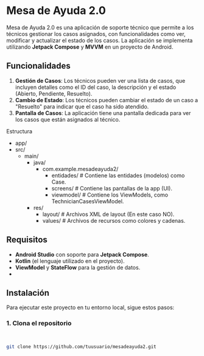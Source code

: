 # Mesa de Ayuda 2.0

Mesa de Ayuda 2.0 es una aplicación de soporte técnico que permite a los técnicos gestionar los casos asignados, con funcionalidades como ver, modificar y actualizar el estado de los casos. La aplicación se implementa utilizando **Jetpack Compose** y **MVVM** en un proyecto de Android.

## Funcionalidades

1. **Gestión de Casos**: Los técnicos pueden ver una lista de casos, que incluyen detalles como el ID del caso, la descripción y el estado (Abierto, Pendiente, Resuelto).
2. **Cambio de Estado**: Los técnicos pueden cambiar el estado de un caso a "Resuelto" para indicar que el caso ha sido atendido.
3. **Pantalla de Casos**: La aplicación tiene una pantalla dedicada para ver los casos que están asignados al técnico.

Estructura 
 - app/
  - src/
    - main/
      - java/
        - com.example.mesadeayuda2/
          - entidades/          # Contiene las entidades (modelos) como Case.
          - screens/            # Contiene las pantallas de la app (UI).
          - viewmodel/          # Contiene los ViewModels, como TechnicianCasesViewModel.
      - res/
        - layout/              # Archivos XML de layout (En este caso NO).
        - values/              # Archivos de recursos como colores y cadenas.


## Requisitos

- **Android Studio** con soporte para **Jetpack Compose**.
- **Kotlin** (el lenguaje utilizado en el proyecto).
- **ViewModel** y **StateFlow** para la gestión de datos.
- 

## Instalación

Para ejecutar este proyecto en tu entorno local, sigue estos pasos:

### 1. Clona el repositorio

```bash


git clone https://github.com/tuusuario/mesadeayuda2.git
